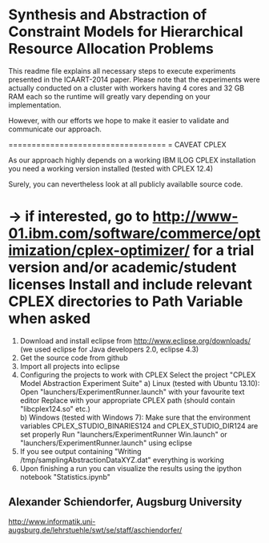 Synthesis and Abstraction of Constraint Models for Hierarchical Resource Allocation Problems
==========================

This readme file explains all necessary steps to execute
experiments presented in the ICAART-2014 paper.
Please note that the experiments were actually conducted 
on a cluster with workers having 4 cores and 32 GB RAM each
so the runtime will greatly vary depending on your implementation.

However, with our efforts we hope to make it easier to validate and 
communicate our approach. 

==================================
= CAVEAT CPLEX

As our approach highly depends on 
a working IBM ILOG CPLEX installation
you need a working version installed (tested with CPLEX 12.4)

Surely, you can nevertheless look at
all publicly availablle source code. 

-> if interested, go to http://www-01.ibm.com/software/commerce/optimization/cplex-optimizer/
   for a trial version and/or academic/student licenses
   Install and include relevant CPLEX directories to Path Variable when asked
==================================

1. Download and install eclipse from http://www.eclipse.org/downloads/
   (we used eclipse for Java developers 2.0, eclipse 4.3)
2. Get the source code from github
3. Import all projects into eclipse
4. Configuring the projects to work with CPLEX
   Select the project "CPLEX Model Abstraction Experiment Suite"
   a) Linux (tested with Ubuntu 13.10): 
      Open "launchers/ExperimentRunner.launch" with your favourite text editor
      Replace
      <mapEntry key="LD_LIBRARY_PATH" value="/home/alexander/Programs/CPLEX/opl/bin/x86-64_sles10_4.1"/>
      with your appropriate CPLEX path (should contain "libcplex124.so" etc.)      
   b) Windows (tested with Windows 7):
      Make sure that the environment variables CPLEX_STUDIO_BINARIES124 and CPLEX_STUDIO_DIR124 are set properly
   Run "launchers/ExperimentRunner Win.launch" or "launchers/ExperimentRunner.launch" using eclipse
5. If you see output containing "Writing /tmp/samplingAbstractionDataXYZ.dat" everything is working
6. Upon finishing a run you can visualize the results using the ipython notebook "Statistics.ipynb"



Alexander Schiendorfer,
Augsburg University
----------------------------------

http://www.informatik.uni-augsburg.de/lehrstuehle/swt/se/staff/aschiendorfer/
